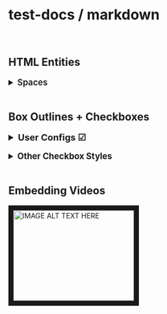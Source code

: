 # test-docs / markdown

<br>

## HTML Entities

<details>
<summary style="font-weight:600; font-size:1.2em">Spaces
</summary>

<body><table>
<tr>
<td>

| char        | named   | hex   |
|:------------|:--------|:------|
| x&#x00A0;yz | \&nbsp; | x00A0 |
| x&#x2000;yz | en-quad | x2000 |
| x&#x2001;yz | em-quad | x2001 |
| x&#x2002;yz | \&ensp; | x2002 |
| x&#x2003;yz | \&emsp; | x2003 |

<td>

| char        | named       | hex   |
|:------------|:------------|:------|
| x&#x2004;yz | 3-per-emsp  | x2004 |
| x&#x2005;yz | 4-per-emsp  | x2005 |
| x&#x2006;yz | 6-per-emsp  | x2006 |
| x&#x2007;yz | figure      | x2007 |
| x&#x2008;yz | punctuation | x2008 |
| x&#x2009;yz | \&thinsp;   | x2009 |
| x&#x205F;yz | medium-math | x205F |

</tr>
</table></body>
</details>

<br>

## Box Outlines + Checkboxes

<details>
<summary style="font-weight:bold; font-size:large">
User Configs &#x2611;
</summary>

```
completed : 2021-01-27
```

<br>

> USERS

| <ul><li> [x] AW</li></ul> | <ul><li> [x] CF</li></ul> | <ul><li> [x] JS</li></ul> | <ul><li> [x] MP</li></ul> | <ul><li> [x] MS</li></ul> | <ul><li> [x] ZS</li></ul> |
|:--------------------------|:--------------------------|:--------------------------|:--------------------------|:--------------------------|:--------------------------|

<br>

> OTHER

| <ul><li> [x] JV</li></ul> | <ul><li> [x] PMP</li></ul> | <ul><li> [ ] RC</li></ul> | <ul><li> [ ] WG</li></ul> |
|:--------------------------|:---------------------------|:--------------------------|:--------------------------|

</details>

<br>

<details>
<summary style="font-weight: bold; font-size: larger">
Other Checkbox Styles
</summary>

Function | MySQL / MariaDB | PostgreSQL | SQLite
:------------ | :-------------| :-------------| :-------------
substr | :heavy_check_mark: |  :white_check_mark: | :heavy_check_mark:

</details>

<br>

## Embedding Videos

<a href="http://www.youtube.com/watch?feature=player_embedded&v=YOUTUBE_VIDEO_ID_HERE" target="_blank">
<img src="http://img.youtube.com/vi/YOUTUBE_VIDEO_ID_HERE/0.jpg" 
alt="IMAGE ALT TEXT HERE" width="240" height="180" border="10" /></a>
